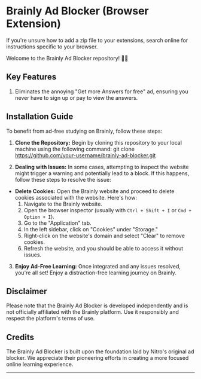# Brainly Ad Blocker (Browser Extension)
  If you're unsure how to add a zip file to your extensions, search online for instructions specific to your browser.

Welcome to the Brainly Ad Blocker repository! 🚫📢

## Key Features

  1. Eliminates the annoying "Get more Answers for free" ad, ensuring you never have to sign up or pay to view the answers.


## Installation Guide

To benefit from ad-free studying on Brainly, follow these steps:

1. **Clone the Repository:** Begin by cloning this repository to your local machine using the following command:
    git clone https://github.com/your-username/brainly-ad-blocker.git

2. **Dealing with Issues:** In some cases, attempting to inspect the website might trigger a warning and potentially lead to a block. If this happens, follow these steps to resolve the issue:
- **Delete Cookies:** Open the Brainly website and proceed to delete cookies associated with the website. Here's how:
  1. Navigate to the Brainly website.
  2. Open the browser inspector (usually with `Ctrl + Shift + I` or `Cmd + Option + I`).
  3. Go to the "Application" tab.
  4. In the left sidebar, click on "Cookies" under "Storage."
  5. Right-click on the website's domain and select "Clear" to remove cookies.
  6. Refresh the website, and you should be able to access it without issues.

3. **Enjoy Ad-Free Learning:** Once integrated and any issues resolved, you're all set! Enjoy a distraction-free learning journey on Brainly.

## Disclaimer

Please note that the Brainly Ad Blocker is developed independently and is not officially affiliated with the Brainly platform. Use it responsibly and respect the platform's terms of use.

## Credits

The Brainly Ad Blocker is built upon the foundation laid by Nitro's original ad blocker. We appreciate their pioneering efforts in creating a more focused online learning experience.

---



